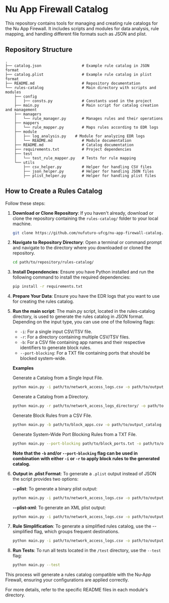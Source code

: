 # Nu App Firewall Catalog

This repository contains tools for managing and creating rule catalogs for the Nu App Firewall. It includes scripts and modules for data analysis, rule mapping, and handling different file formats such as JSON and plist.

## Repository Structure

```plaintext
.
├── catalog.json                  # Example rule catalog in JSON format
├── catalog.plist                 # Example rule catalog in plist format
├── README.md                     # Repository documentation
└── rules-catalog                 # Main directory with scripts and modules
    ├── config
    │   ├── consts.py             # Constants used in the project
    ├── main.py                   # Main script for catalog creation and management
    ├── managers
    │   └── rule_manager.py       # Manages rules and their operations
    ├── mappers
    │   └── rule_mapper.py        # Maps rules according to EDR logs
    ├── module
    │   ├── log_analysis.py    # Module for analyzing EDR logs
    │   └── README.md             # Module documentation
    ├── README.md                 # Catalog documentation
    ├── requirements.txt          # Project dependencies
    ├── test
    │   └── test_rule_mapper.py   # Tests for rule mapping
    └── utils
        ├── csv_helper.py         # Helper for handling CSV files
        ├── json_helper.py        # Helper for handling JSON files
        ├── plist_helper.py       # Helper for handling plist files
```

## How to Create a Rules Catalog

Follow these steps:

1. **Download or Clone Repository**: If you haven't already, download or clone the repository containing the `rules-catalog/` folder to your local machine.

    ```bash
    git clone https://github.com/nufuturo-ufcg/nu-app-firewall-catalog.git
    ```

2. **Navigate to Repository Directory**: Open a terminal or command prompt and navigate to the directory where you downloaded or cloned the repository.

    ```bash
    cd path/to/repository/rules-catalog/
    ```

3. **Install Dependencies**: Ensure you have Python installed and run the following command to install the required dependencies:

    ```bash
    pip install -r requirements.txt
    ```

4. **Prepare Your Data**: Ensure you have the EDR logs that you want to use for creating the rules catalog.

5. **Run the main script**: The main.py script, located in the rules-catalog directory, is used to generate the rules catalog in JSON format. Depending on the input type, you can use one of the following flags:

    - `-i`: For a single input CSV/TSV file.
    - `-r`: For a directory containing multiple CSV/TSV files.
    - `-b`: For a CSV file containing app names and their respective identifiers to generate block rules.
    - `--port-blocking`: For a TXT file containing ports that should be blocked system-wide.

        
    **Examples**

    Generate a Catalog from a Single Input File.
    ```bash
    python main.py -i path/to/network_access_logs.csv -o path/to/output_catalog
    ```

    Generate a Catalog from a Directory.
    ```bash
    python main.py -r path/to/network_access_logs_directory/ -o path/to/output_catalog
    ```

    Generate Block Rules from a CSV File.
    ```bash
    python main.py -b path/to/block_apps.csv -o path/to/output_catalog
    ```

    Generate System-Wide Port Blocking Rules from a TXT File.
    ```bash
    python main.py --port-blocking path/to/block_ports.txt -o path/to/output_catalog
    ```

    **Note that the `-b` and/or `--port-blocking` flag can be used in combination with either `-i` or `-r` to apply block rules to the generated catalog.**

6. **Output in .plist Format**: To generate a `.plist` output instead of JSON the script provides two options:

    **--plist**: To generate a binary plist output:
    ```bash
    python main.py -i path/to/network_access_logs.csv -o path/to/output_catalog --plist
    ```

    **--plist-xml**: To generate an XML plist output:
    ```bash
    python main.py -i path/to/network_access_logs.csv -o path/to/output_catalog --plist-xml
    ```

7. **Rule Simplification**: To generate a simplified rules catalog, use the --simplified flag, which groups frequent destinations.

    ```bash
    python main.py -i path/to/network_access_logs.csv -o path/to/output_catalog --simplified
    ```

8. **Run Tests**: To run all tests located in the `/test` directory, use the `--test` flag:

    ```bash
    python main.py --test
    ```

This process will generate a rules catalog compatible with the Nu-App Firewall, ensuring your configurations are applied correctly.

For more details, refer to the specific README files in each module's directory.
